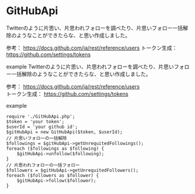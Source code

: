 # GitHubApi

Twitterのように片思い、片思われフォローを調べたり、片思いフォロー一括解除のようなことができたらな、と思い作成しました。

参考： https://docs.github.com/ja/rest/reference/users
トークン生成： https://github.com/settings/tokens

example
Twitterのように片思い、片思われフォローを調べたり、片思いフォロー一括解除のようなことができたらな、と思い作成しました。  
  
参考： https://docs.github.com/ja/rest/reference/users  
トークン生成： https://github.com/settings/tokens  
  
example  
```
require './GitHubApi.php';
$token = 'your token';
$userId = 'your github id';
$gitHubApi = new GitHubApi($token, $userId);
// 片思いフォローの一括解除
$followings = $gitHubApi->getUnrequitedFollowings();
foreach ($followings as $following) {
    $gitHubApi->unfollow($following);
}
// 片思われフォローの一括フォロー
$followers = $gitHubApi->getUnrequitedFollowers();
foreach ($followers as $follower) {
    $gitHubApi->follow($follower);
}
```
